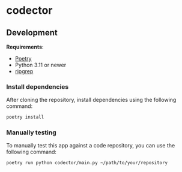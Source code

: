 # codector

## Development

**Requirements**:
* [Poetry](https://python-poetry.org/)
* Python 3.11 or newer
* [ripgrep](https://github.com/BurntSushi/ripgrep)

### Install dependencies

After cloning the repository, install dependencies using the following command:

```bash
poetry install
```

### Manually testing

To manually test this app against a code repository, you can use the following command:

```bash
poetry run python codector/main.py ~/path/to/your/repository
```
